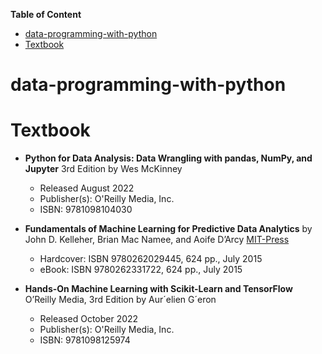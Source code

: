 **Table of Content**
- [data-programming-with-python](#data-programming-with-python)
- [Textbook](#textbook)


# data-programming-with-python

# Textbook
* **Python for Data Analysis: Data Wrangling with pandas, NumPy, and Jupyter** 3rd Edition by Wes McKinney
  * Released August 2022
  * Publisher(s): O'Reilly Media, Inc.
  * ISBN: 9781098104030

* **Fundamentals of Machine Learning for Predictive Data Analytics** by John D. Kelleher, Brian Mac Namee, and Aoife D’Arcy [MIT-Press](https://mitpress.mit.edu/books/fundamentals-machine-learning-predictive-data-analytics)
  * Hardcover: ISBN 9780262029445, 624 pp., July 2015
  * eBook:  ISBN 9780262331722, 624 pp., July 2015

* **Hands-On Machine Learning with Scikit-Learn and TensorFlow** O’Reilly Media, 3rd Edition by Aur´elien G´eron
  * Released October 2022
  * Publisher(s): O'Reilly Media, Inc.
  * ISBN: 9781098125974

